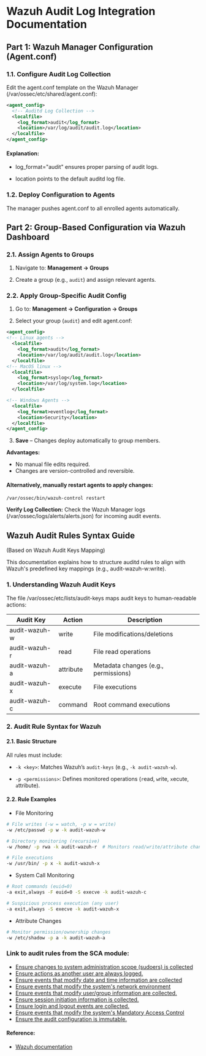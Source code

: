 # Wazuh Audit Log Integration Documentation

## Part 1: Wazuh Manager Configuration (Agent.conf)

### 1.1. Configure Audit Log Collection
Edit the agent.conf template on the Wazuh Manager (/var/ossec/etc/shared/agent.conf):

```xml
<agent_config>
  <!-- Auditd Log Collection -->
  <localfile>
    <log_format>audit</log_format>
    <location>/var/log/audit/audit.log</location>
  </localfile>
</agent_config>
```
#### Explanation:

- log_format="audit" ensures proper parsing of audit logs.

- location points to the default auditd log file.

### 1.2. Deploy Configuration to Agents
The manager pushes agent.conf to all enrolled agents automatically.

## Part 2: Group-Based Configuration via Wazuh Dashboard
### 2.1. Assign Agents to Groups
1. Navigate to: **Management → Groups**

2. Create a group (e.g., `audit`) and assign relevant agents.

### 2.2. Apply Group-Specific Audit Config
1. Go to: **Management → Configuration → Groups**

2. Select your group (`audit`) and edit agent.conf:

```xml
<agent_config>
<!-- Linux agents -->
  <localfile>
    <log_format>audit</log_format>
    <location>/var/log/audit/audit.log</location>
  </localfile>
<!-- MacOS linux -->
  <localfile>
    <log_format>syslog</log_format>
    <location>/var/log/system.log</location>
  </localfile>

<!-- Windows Agents -->
  <localfile>
    <log_format>eventlog</log_format>
    <location>Security</location>
  </localfile>
</agent_config>
```
3. **Save** – Changes deploy automatically to group members.

**Advantages:**

- No manual file edits required.
- Changes are version-controlled and reversible.



#### Alternatively, manually restart agents to apply changes:
```bash
/var/ossec/bin/wazuh-control restart
```
**Verify Log Collection:**
Check the Wazuh Manager logs (/var/ossec/logs/alerts/alerts.json) for incoming audit events.


## Wazuh Audit Rules Syntax Guide
(Based on Wazuh Audit Keys Mapping)

This documentation explains how to structure auditd rules to align with Wazuh's predefined key mappings (e.g., audit-wazuh-w:write).

### 1. Understanding Wazuh Audit Keys
The file /var/ossec/etc/lists/audit-keys maps audit keys to human-readable actions:

|Audit Key  |Action	|Description |
|----------|-------|------------|
|audit-wazuh-w|write|File modifications/deletions|
|audit-wazuh-r|read	|File read operations|
|audit-wazuh-a|attribute |	Metadata changes (e.g., permissions)|
|audit-wazuh-x|execute | File executions |
|audit-wazuh-c|command |	Root command executions |

### 2. Audit Rule Syntax for Wazuh
#### 2.1. Basic Structure
All rules must include:

- `-k <key>`: Matches Wazuh’s `audit-keys` (e.g., `-k audit-wazuh-w`).

- `-p <permissions>`: Defines monitored operations (`r`ead, `w`rite, `x`ecute, `a`ttribute).

#### 2.2. Rule Examples
- File Monitoring

```bash
# File writes (-w = watch, -p w = write)
-w /etc/passwd -p w -k audit-wazuh-w

# Directory monitoring (recursive)
-w /home/ -p rwa -k audit-wazuh-r  # Monitors read/write/attribute changes

# File executions
-w /usr/bin/ -p x -k audit-wazuh-x
```
- System Call Monitoring

```bash
# Root commands (euid=0)
-a exit,always -F euid=0 -S execve -k audit-wazuh-c

# Suspicious process execution (any user)
-a exit,always -S execve -k audit-wazuh-x
```
- Attribute Changes

```bash
# Monitor permission/ownership changes
-w /etc/shadow -p a -k audit-wazuh-a
```
### Link to audit rules from the SCA module:
- [Ensure changes to system administration scope (sudoers) is collected](/Configuration%20Assesment/CIS%20Ubuntu%20Linux%2022.04%20LTS%20Benchmark%20v1.0.0./28597.md)
-  [Ensure actions as another user are always logged.](/Configuration%20Assesment/CIS%20Ubuntu%20Linux%2022.04%20LTS%20Benchmark%20v1.0.0./28598.md)
- [Ensure events that modify date and time information are collected](/Configuration%20Assesment/CIS%20Ubuntu%20Linux%2022.04%20LTS%20Benchmark%20v1.0.0./28599.md)
- [Ensure events that modify the system's network environment](/Configuration%20Assesment/CIS%20Ubuntu%20Linux%2022.04%20LTS%20Benchmark%20v1.0.0./28600.md)
- [Ensure events that modify user/group information are collected.](/Configuration%20Assesment/CIS%20Ubuntu%20Linux%2022.04%20LTS%20Benchmark%20v1.0.0./28601.md)
- [Ensure session initiation information is collected.](/Configuration%20Assesment/CIS%20Ubuntu%20Linux%2022.04%20LTS%20Benchmark%20v1.0.0./28602.md)
- [Ensure login and logout events are collected.](/Configuration%20Assesment/CIS%20Ubuntu%20Linux%2022.04%20LTS%20Benchmark%20v1.0.0./28603.md)
- [Ensure events that modify the system's Mandatory Access Control](/Configuration%20Assesment/CIS%20Ubuntu%20Linux%2022.04%20LTS%20Benchmark%20v1.0.0./28604.md)
- [Ensure the audit configuration is immutable.](/Configuration%20Assesment/CIS%20Ubuntu%20Linux%2022.04%20LTS%20Benchmark%20v1.0.0./28605.md)
#### Reference:
- [Wazuh documentation](https://documentation.wazuh.com/current/user-manual/capabilities/system-calls-monitoring/audit-configuration.html#configuration)